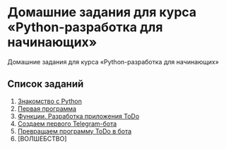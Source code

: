 # Домашние задания для курса «Python-разработка для начинающих»

Домашние задания для курса «Python-разработка для начинающих»

## Список заданий
 1. [Знакомство с Python](homeworks/1.md)  
 2. [Первая программа](homeworks/2.md)
 3. [Функции. Разработка приложения ToDo](homeworks/3.md)
 4. [Создаем первого Telegram-бота](homeworks/4.md)
 5. [Превращаем программу ToDo в бота](homeworks/5.md)
 6. [ВОЛШЕБСТВО]
 

